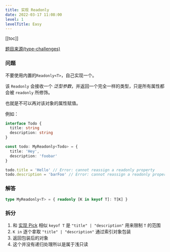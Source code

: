 ```yaml
---
title: 实现 Readonly
date: 2022-03-17 11:08:00
level: 1
levelTitle: Easy
---
```


[[toc]]

[题目来源(type-challenges)](https://github.com/type-challenges/type-challenges/blob/master/questions/7-easy-readonly/README.zh-CN.md)

### 问题

不要使用内置的`Readonly<T>`，自己实现一个。

该 `Readonly` 会接收一个 _泛型参数_，并返回一个完全一样的类型，只是所有属性都会被 `readonly` 所修饰。

也就是不可以再对该对象的属性赋值。

例如：

```ts
interface Todo {
  title: string
  description: string
}

const todo: MyReadonly<Todo> = {
  title: 'Hey',
  description: 'foobar'
}

todo.title = 'Hello' // Error: cannot reassign a readonly property
todo.description = 'barFoo' // Error: cannot reassign a readonly property
```

### 解答

```typescript
type MyReadonly<T> = { readonly [K in keyof T]: T[K] }
```

### 拆分

1. 和 [实现 Pick](/projects/challenges/typescript/easy-1) 相似 `keyof T` 是 `"title" | "description"` 用来限制 `T` 的范围
2. `K in` 逐个拿取 `"title" | "description"` 通过索引对象包装
3. 返回包装后的对象
4. 这个并没有递归处理所以是属于浅只读
